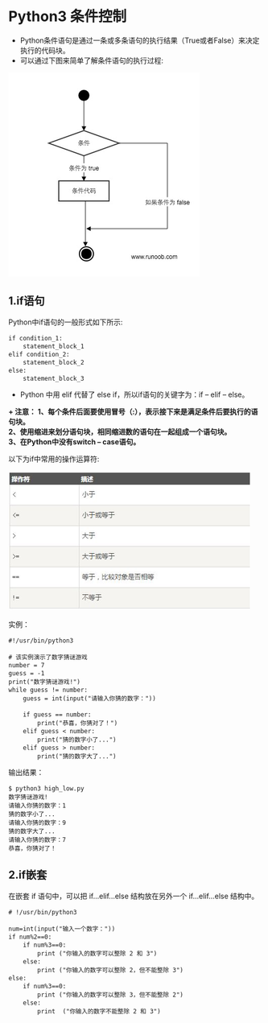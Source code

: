 #  Python3 条件控制

- Python条件语句是通过一条或多条语句的执行结果（True或者False）来决定执行的代码块。
- 可以通过下图来简单了解条件语句的执行过程:

<img src="./ppp/Pythonday7_1.jpg">

##  1.if语句

Python中if语句的一般形式如下所示:

```
if condition_1:
    statement_block_1
elif condition_2:
    statement_block_2
else:
    statement_block_3

```

+ Python 中用 elif 代替了 else if，所以if语句的关键字为：if – elif – else。

<strong>
+ 注意：
1、每个条件后面要使用冒号（:），表示接下来是满足条件后要执行的语句块。<br/>
2、使用缩进来划分语句块，相同缩进数的语句在一起组成一个语句块。<br/>
3、在Python中没有switch – case语句。
</strong>


以下为if中常用的操作运算符:

<img src="./ppp/Pythonday7_2.jpg">


实例：

```
#!/usr/bin/python3 
 
# 该实例演示了数字猜谜游戏
number = 7
guess = -1
print("数字猜谜游戏!")
while guess != number:
    guess = int(input("请输入你猜的数字："))
 
    if guess == number:
        print("恭喜，你猜对了！")
    elif guess < number:
        print("猜的数字小了...")
    elif guess > number:
        print("猜的数字大了...")

```

输出结果：

```
$ python3 high_low.py 
数字猜谜游戏!
请输入你猜的数字：1
猜的数字小了...
请输入你猜的数字：9
猜的数字大了...
请输入你猜的数字：7
恭喜，你猜对了！

```

##  2.if嵌套

在嵌套 if 语句中，可以把 if...elif...else 结构放在另外一个 if...elif...else 结构中。

```
# !/usr/bin/python3
 
num=int(input("输入一个数字："))
if num%2==0:
    if num%3==0:
        print ("你输入的数字可以整除 2 和 3")
    else:
        print ("你输入的数字可以整除 2，但不能整除 3")
else:
    if num%3==0:
        print ("你输入的数字可以整除 3，但不能整除 2")
    else:
        print  ("你输入的数字不能整除 2 和 3")

```

